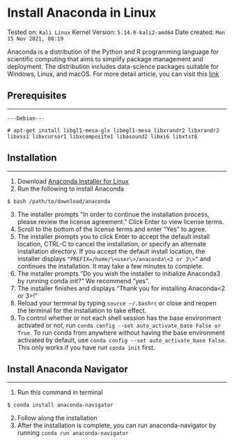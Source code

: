 # Install Anaconda in Linux
Tested on: `Kali Linux`
Kernel Version: `5.14.0-kali2-amd64`
Date created: `Mon 15 Nov 2021, 08:19`

Anaconda is a distribution of the Python and R programming language for scientific computing that aims to simplify package management and deployment. The distribution includes data-science packages suitable for Windows, Linux, and macOS. For more detail article, you can visit this [link](https://docs.anaconda.com/anaconda/install/linux/)

## Prerequisites
---
```
---Debian---

# apt-get install libgl1-mesa-glx libegl1-mesa libxrandr2 libxrandr2 libxss1 libxcursor1 libxcomposite1 libasound2 libxi6 libxtst6
```

## Installation
---
1. Download [Anaconda Installer for Linux](https://www.anaconda.com/products/individual#linux)
2. Run the following to install Anaconda
```
$ bash /path/to/download/anaconda
```
3. The installer prompts “In order to continue the installation process, please review the license agreement.” Click Enter to view license terms.
4. Scroll to the bottom of the license terms and enter “Yes” to agree.
5. The installer prompts you to click Enter to accept the default install location, CTRL-C to cancel the installation, or specify an alternate installation directory. If you accept the default install location, the installer displays ``“PREFIX=/home/\<user\>/anaconda\<2 or 3\>”`` and continues the installation. It may take a few minutes to complete.
6. The installer prompts “Do you wish the installer to initialize Anaconda3 by running conda init?” We recommend “yes”.
7. The installer finishes and displays “Thank you for installing Anaconda\<2 or 3\>!”
8. Reload your terminal by typing `source ~/.bashrc` or close and reopen the terminal for the installation to take effect.
9. To control whether or not each shell session has the base environment activated or not, run `conda config --set auto_activate_base False or True`. To run conda from anywhere without having the base environment activated by default, use `conda config --set auto_activate_base False`. This only works if you have run `conda init` first.

## Install Anaconda Navigator
---
1. Run this command in terminal
```
$ conda install anaconda-navigator
```
2. Follow along the installation
3. After the installation is complete, you can run anaconda-navigator by running `conda run anaconda-navigator`